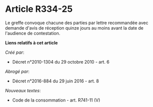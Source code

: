 # Article R334-25

Le greffe convoque chacune des parties par lettre recommandée avec demande d'avis de réception quinze jours au moins avant la
date de l'audience de contestation.

**Liens relatifs à cet article**

_Créé par_:

  - Décret n°2010-1304 du 29 octobre 2010 - art. 6

_Abrogé par_:

  - Décret n°2016-884 du 29 juin 2016 - art. 8

_Nouveaux textes_:

  - Code de la consommation - art. R741-11 (V)
